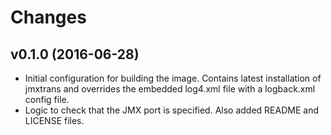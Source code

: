 # Changes

## v0.1.0 (2016-06-28)
* Initial configuration for building the image. Contains latest installation of
jmxtrans and overrides the embedded log4.xml file with a logback.xml config file.
* Logic to check that the JMX port is specified. Also added README and LICENSE
files.

